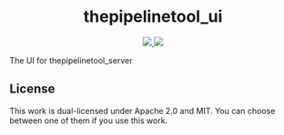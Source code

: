 <h1 align=center>thepipelinetool_ui</h1>
<!-- <h4 align="center"></h4> -->

<div align="center">
  <a href="https://crates.io/crates/thepipelinetool" target="_blank">
    <img src="https://img.shields.io/crates/v/thepipelinetool" />
  </a>
  <a href="https://github.com/thepipelinetool/thepipelinetool_ui/actions/workflows/build.yml" target="_blank">
    <img src="https://github.com/thepipelinetool/thepipelinetool_ui/actions/workflows/build.yml/badge.svg" />
  </a>
</div>

The UI for thepipelinetool_server

## License
This work is dual-licensed under Apache 2.0 and MIT.
You can choose between one of them if you use this work.
